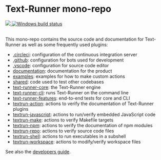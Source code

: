 # Text-Runner mono-repo

<a href="https://circleci.com/gh/kevgo/text-runner">
  <img src="https://circleci.com/gh/kevgo/text-runner.svg?style=shield" />
</a>
<a href="https://ci.appveyor.com/project/kevgo/text-runner/branch/master">
  <img src="https://ci.appveyor.com/api/projects/status/96q06796xyrste9x/branch/master?svg=true" alt="Windows build status" />
</a>
<br><br>

This mono-repo contains the source code and documentation for Text-Runner as
well as some frequently used plugins:

- [.circleci](.circleci/): configuration of the continuous integration server
- [.github](.github/): configuration for bots used for development
- [.vscode](.vscode/): configuration for source code editor
- [documentation](documentation/): documentation for the product
- [examples](examples/): examples for how to make custom actions
- [shared](shared/): code used to test other codebases
- [text-runner-core](text-runner-core): the Text-Runner engine
- [text-runner-cli](text-runner-cli): runs Text-Runner on the command line
- [text-runner-features](text-runner-features): end-to-end tests for core and
  CLI
- [textrun-action](textrun-action/): actions to verify the documentation of
  Text-Runner plugins
- [textrun-javascript](textrun-javascript/): actions to run/verify embedded
  JavaScript code
- [textrun-make](textrun-make/): actions to verify Makefile targets
- [textrun-npm](textrun-npm/): actions to verify the documentation of npm
  modules
- [textrun-repo](textrun-repo/): actions to verify source code files
- [textrun-shell](textrun-shell/): actions to run executables in a subshell
- [textrun-workspace](textrun-workspace/): actions to modify/verify workspace
  files

See also the [developers guide](DEVELOPMENT.md).
